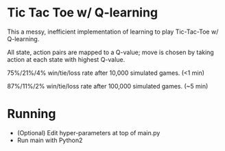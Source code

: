 # Tic Tac Toe w/ Q-learning

This a messy, inefficient implementation of learning to play Tic-Tac-Toe w/ Q-learning.

All state, action pairs are mapped to a Q-value; move is chosen by taking action at each state with highest Q-value.

75%/21%/4% win/tie/loss rate after 10,000 simulated games. (<1 min)

87%/11%/2% win/tie/loss rate after 100,000 simulated games. (~5 min)

# Running

- (Optional) Edit hyper-parameters at top of main.py
- Run main with Python2

